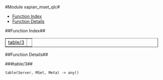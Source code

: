 

#Module xapian_mset_qlc#
* [Function Index](#index)
* [Function Details](#functions)




<a name="index"></a>

##Function Index##


<table width="100%" border="1" cellspacing="0" cellpadding="2" summary="function index"><tr><td valign="top"><a href="#table-3">table/3</a></td><td></td></tr></table>


<a name="functions"></a>

##Function Details##

<a name="table-3"></a>

###table/3##




`table(Server, MSet, Meta) -> any()`


